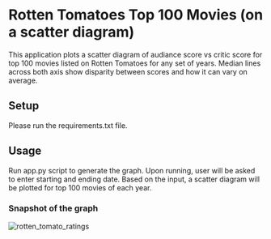 # Rotten Tomatoes Top 100 Movies (on a scatter diagram)

This application plots a scatter diagram of audiance score vs critic score for top 100 movies listed on Rotten Tomatoes for any set of years. Median lines across both axis show disparity between scores and how it can vary on average.

## Setup

Please run the requirements.txt file.

## Usage

Run app.py script to generate the graph.
Upon running, user will be asked to enter starting and ending date. Based on the input, a scatter diagram will be plotted for 
top 100 movies of each year.

### Snapshot of the graph
![rotten_tomato_ratings](https://drive.google.com/uc?export=download&id=17chGT5bqgT53CrNB48IKdmpsi6a8S_uz)